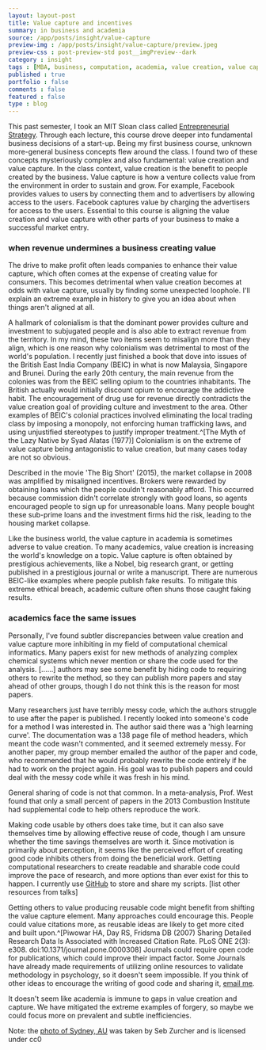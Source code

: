 ```yaml
---
layout: layout-post
title: Value capture and incentives
summary: in business and academia
source: /app/posts/insight/value-capture
preview-img : /app/posts/insight/value-capture/preview.jpeg
preview-css : post-preview-std post__imgPreview--dark
category : insight
tags : [MBA, business, computation, academia, value creation, value capture]
published : true
portfolio : false
comments : false
featured : false
type : blog
---
```


This past semester, I took an MIT Sloan class called [Entrepreneurial Strategy](http://student.mit.edu/catalog/search.cgi?search=15.911&style=verbatim&when=2&termleng=4). Through each lecture, this course drove deeper into fundamental business decisions of a start-up. Being my first business course, unknown more-general business concepts flew around the class. I found two of these concepts mysteriously complex and also fundamental: value creation and value capture. In the class context, value creation is the benefit to people created by the business. Value capture is how a venture collects value from the environment in order to sustain and grow. For example, Facebook provides values to users by connecting them and to advertisers by allowing access to the users. Facebook captures value by charging the advertisers for access to the users. Essential to this course is aligning the value creation and value capture with other parts of your business to make a successful market entry.

### when revenue undermines a business creating value

The drive to make profit often leads companies to enhance their value capture, which often comes at the expense of creating value for consumers. This becomes detrimental when value creation becomes at odds with value capture, usually by finding some unexpected loophole. I'll explain an extreme example in history to give you an idea about when things aren't aligned at all. 

A hallmark of colonialism is that the dominant power provides culture and investment to subjugated people and is also able to extract revenue from the territory. In my mind, these two items seem to misalign more than they align, which is one reason why colonialism was detrimental to most of the world's population. I recently just finished a book that dove into issues of the British East India Company (BEIC) in what is now Malaysia, Singapore and Brunei. During the early 20th century, the main revenue from the colonies was from the BEIC selling opium to the countries inhabitants. The British actually would initially discount opium to encourage the addictive habit. The encouragement of drug use for revenue directly contradicts the value creation goal of providing culture and investment to the area. Other examples of BEIC's colonial practices involved eliminating the local trading class by imposing a monopoly, not enforcing human trafficking laws, and using unjustified stereotypes to justify improper treatment.^[The Myth of the Lazy Native by Syad Alatas (1977)] Colonialism is on the extreme of value capture being antagonistic to value creation, but many cases today are not so obvious. 

Described in the movie 'The Big Short' (2015), the market collapse in 2008 was amplified by misaligned incentives. Brokers were rewarded by obtaining loans which the people couldn't reasonably afford. This occurred because commission didn't correlate strongly with good loans, so agents encouraged people to sign up for unreasonable loans. Many people bought these sub-prime loans and the investment firms hid the risk, leading to the housing market collapse. 

Like the business world, the value capture in academia is sometimes adverse to value creation. To many academics, value creation is increasing the world's knowledge on a topic. Value capture is often obtained by prestigious achievements, like a Nobel, big research grant, or getting published in a prestigious journal or write a manuscript. There are numerous BEIC-like examples where people publish fake results. To mitigate this extreme ethical breach, academic culture often shuns those caught faking results. 

### academics face the same issues

Personally, I've found subtler discrepancies between value creation and value capture more inhibiting in my field of computational chemical informatics. Many papers exist for new methods of analyzing complex chemical systems which never mention or share the code used for the analysis. [......] authors may see some benefit by hiding code to requiring others to rewrite the method, so they can publish more papers and stay ahead of other groups, though I do not think this is the reason for most papers.

Many researchers just have terribly messy code, which the authors struggle to use after the paper is published. I recently looked into someone's code for a method I was interested in. The author said there was a 'high learning curve'. The documentation was a 138 page file of method headers, which meant the code wasn't commented, and it seemed extremely messy. For another paper, my group member emailed the author of the paper and code, who recommended that he would probably rewrite the code entirely if he had to work on the project again. His goal was to publish papers and could deal with the messy code while it was fresh in his mind. 

General sharing of code is not that common. In a meta-analysis, Prof. West found that only a small  percent of papers in the 2013 Combustion Institute had supplemental code to help others reproduce the work. 

Making code usable by others does take time, but it can also save themselves time by allowing effective reuse of code, though I am unsure whether the time savings themselves are worth it. Since motivation is primarily about perception, it seems like the perceived effort of creating good code inhibits others from doing the beneficial work. Getting computational researchers to create readable and sharable code could improve the pace of research, and more options than ever exist for this to happen. I currently use [GitHub](http://www.github.com) to store and share my scripts. [list other resources from talks] 

Getting others to value producing reusable code might benefit from shifting the value capture element. Many approaches could encourage this. People could value citations more, as reusable ideas are likely to get more cited and built upon.^[Piwowar HA, Day RS, Fridsma DB (2007) Sharing Detailed Research Data Is Associated with Increased Citation Rate. PLoS ONE 2(3): e308. doi:10.1371/journal.pone.0000308] Journals could require open code for publications, which could improve their impact factor. Some Journals have already made requirements of utilizing online resources to validate methodology in psychology, so it doesn't seem impossible. If you think of other ideas to encourage the writing of good code and sharing it, [email me](markgoldman@mit.edu).

It doesn't seem like academia is immune to gaps in value creation and capture. We have mitigated the extreme examples of forgery, so maybe we could focus more on prevalent and subtle inefficiencies. 

<!--other things not mentioned:

I find the quantification of value creation a sticky issue. 

write about KI encouraging reporting of environmental issues

In Market-Based Management, Charles Koch asserts that the free-market incentives for companies can also be applied to people working in a company. While I am not convinced of all the assertions that lead to this conclusion, treating people like this 
-->

Note: the [photo of Sydney, AU](https://unsplash.com/photos/EOq4Dj33G_U) was taken by Seb Zurcher and is licensed under cc0
